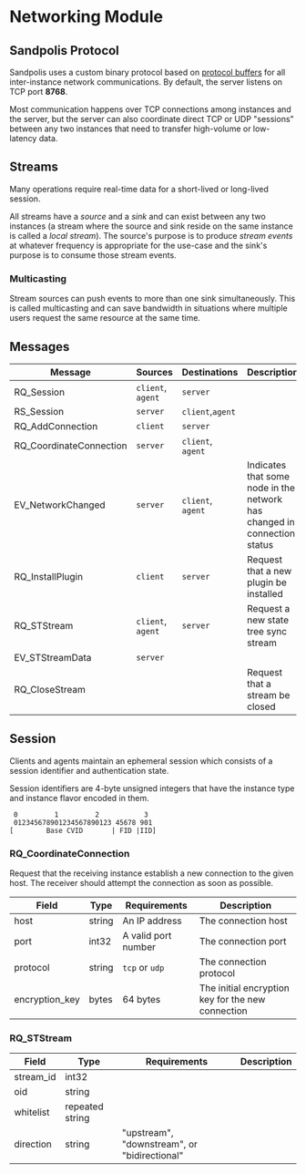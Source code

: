 # Networking Module

## Sandpolis Protocol

Sandpolis uses a custom binary protocol based on
[protocol buffers](https://developers.google.com/protocol-buffers) for all
inter-instance network communications. By default, the server listens on TCP
port **8768**.

Most communication happens over TCP connections among instances and the server,
but the server can also coordinate direct TCP or UDP "sessions" between any two
instances that need to transfer high-volume or low-latency data.

## Streams

Many operations require real-time data for a short-lived or long-lived session.

All streams have a _source_ and a _sink_ and can exist between any two instances
(a stream where the source and sink reside on the same instance is called a
_local stream_). The source's purpose is to produce _stream events_ at whatever
frequency is appropriate for the use-case and the sink's purpose is to consume
those stream events.

### Multicasting

Stream sources can push events to more than one sink simultaneously. This is
called multicasting and can save bandwidth in situations where multiple users
request the same resource at the same time.

## Messages

| Message                 | Sources           | Destinations      | Description                                                              |
| ----------------------- | ----------------- | ----------------- | ------------------------------------------------------------------------ |
| RQ_Session              | `client`, `agent` | `server`          |
| RS_Session              | `server`          | `client`,`agent`  |
| RQ_AddConnection        | `client`          | `server`          |
| RQ_CoordinateConnection | `server`          | `client`, `agent` |
| EV_NetworkChanged       | `server`          | `client`, `agent` | Indicates that some node in the network has changed in connection status |
| RQ_InstallPlugin        | `client`          | `server`          | Request that a new plugin be installed                                   |
| RQ_STStream             | `client`, `agent` | `server`          | Request a new state tree sync stream                                     |
| EV_STStreamData         | `server`          |
| RQ_CloseStream          |                   |                   | Request that a stream be closed                                          |

## Session

Clients and agents maintain an ephemeral session which consists of a session
identifier and authentication state.

Session identifiers are 4-byte unsigned integers that have the instance type and
instance flavor encoded in them.

```
 0         1         2           3
 012345678901234567890123 45678 901
[        Base CVID       | FID |IID]
```

### RQ_CoordinateConnection

Request that the receiving instance establish a new connection to the given
host. The receiver should attempt the connection as soon as possible.

| Field          | Type   | Requirements        | Description                                       |
| -------------- | ------ | ------------------- | ------------------------------------------------- |
| host           | string | An IP address       | The connection host                               |
| port           | int32  | A valid port number | The connection port                               |
| protocol       | string | `tcp` or `udp`      | The connection protocol                           |
| encryption_key | bytes  | 64 bytes            | The initial encryption key for the new connection |

### RQ_STStream

| Field     | Type            | Requirements                                 | Description |
| --------- | --------------- | -------------------------------------------- | ----------- |
| stream_id | int32           |
| oid       | string          |                                              |
| whitelist | repeated string |                                              |
| direction | string          | "upstream", "downstream", or "bidirectional" |
